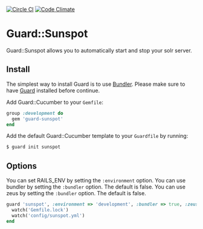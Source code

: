 [![Circle CI](https://circleci.com/gh/Ahalogy/guard-sunspot.svg?style=shield&svg)](https://circleci.com/gh/Ahalogy/guard-sunspot)
[![Code Climate](https://codeclimate.com/github/Ahalogy/guard-sunspot/badges/gpa.svg)](https://codeclimate.com/github/Ahalogy/guard-sunspot)

# Guard::Sunspot

Guard::Sunspot allows you to automatically start and stop your solr
server.

## Install
The simplest way to install Guard is to use [Bundler](http://gembundler.com/).
Please make sure to have [Guard](https://github.com/guard/guard) installed before continue.

Add Guard::Cucumber to your `Gemfile`:

```ruby
group :development do
  gem 'guard-sunspot'
end
```

Add the default Guard::Cucumber template to your `Guardfile` by running:

```bash
$ guard init sunspot
```

## Options
You can set RAILS\_ENV by setting the  `:environment` option.
You can use bundler by setting the  `:bundler` option. The default is false.
You can use zeus by setting the  `:bundler` option. The default is false.

```ruby
guard 'sunspot', :environment => 'development', :bundler => true, :zeus => false do
  watch('Gemfile.lock')
  watch('config/sunspot.yml')
end
```  
